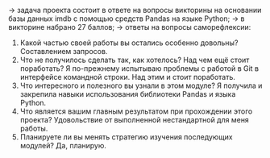 → задача проекта состоит в ответе на вопросы викторины на основании базы данных imdb с помощью средств Pandas на языке Python;
→  в викторине набрано 27 баллов;
→ ответы на вопросы саморефлексии:
1. Какой частью своей работы вы остались особенно довольны?
Составлением запросов.
2. Что не получилось сделать так, как хотелось? Над чем ещё стоит поработать?
Я по-прежнему испытываю проблемы с работой в Git в интерфейсе командной строки. Над этим и стоит поработать.
3. Что интересного и полезного вы узнали в этом модуле?
Я получила и закрепила навыки использования библиотеки Pandas и языка Python.
4. Что является вашим главным результатом при прохождении этого проекта?
Удовольствие от выполненной нестандартной для меня работы.
5. Планируете ли вы менять стратегию изучения последующих модулей?
Да, планирую.


